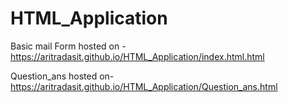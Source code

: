 # HTML_Application
Basic mail Form  hosted on - https://aritradasit.github.io/HTML_Application/index.html.html

Question_ans hosted on- https://aritradasit.github.io/HTML_Application/Question_ans.html
